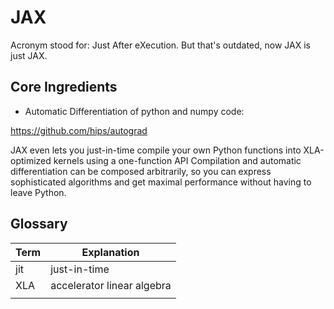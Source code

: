 # JAX
Acronym stood for: Just After eXecution. But that's outdated, now JAX is just JAX.

## Core Ingredients
- Automatic Differentiation of python and numpy code:

https://github.com/hips/autograd




JAX even lets you just-in-time compile your own Python functions into XLA-optimized kernels using a one-function API
Compilation and automatic differentiation can be composed arbitrarily, so you can express sophisticated algorithms and get maximal performance without having to leave Python.

## Glossary
| Term | Explanation                |
| ---- | -------------------------- |
| jit  | just-in-time               |
| XLA  | accelerator linear algebra |
|      |                            |

